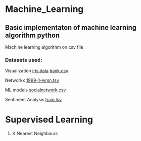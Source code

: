 # Machine_Learning
## Basic implementaton of machine learning algorithm python

Machine learning algorithm on csv file

### Datasets used:
Visualization
[iris.data](../master/DataVisualization/iris.data) [bank.csv](../master/DataVisualization/bank.csv)

Networkx
[1999-1-wrsn.tsv](../master/networkx/1999-1-wrsn.tsv)

ML models
[socialnetwork.csv](../master/Social_Network_Ads.csv)

Sentiment Analysis
[train.tsv](../master/SentimentAnalysis/train.tsv)

# Supervised Learning
1. K Nearest Neighbours
